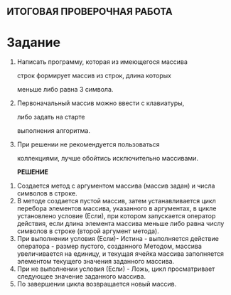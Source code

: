 ## **ИТОГОВАЯ ПРОВЕРОЧНАЯ РАБОТА**

# **Задание**

1. Написать программу, которая из имеющегося массива

    
    строк формирует массив из строк, длина которых

    меньше либо равна 3 символа.

2. Первоначальный массив можно ввести с клавиатуры,

   либо задать на старте

   выполнения алгоритма.

3.  При решении не рекомендуется пользоваться

    коллекциями, лучше обойтись исключительно массивами.


    **РЕШЕНИЕ**
1)  Создается метод с аргументом массива (массив задан) и числа символов в строке. 
2) В методе создается пустой массив, затем устанавливается цикл перебора элементов массива, указанного в аргументах, в цикле установлено условие (Если), при котором запускается оператор действия, если длина элемента массива меньше либо равна числу символов в строке (второй аргумент метода). 
3) При выполнении условия (Если)- Истина -  выполняется действие оператора - размер пустого, созданного Методом, массива увеличивается на единицу, и текущая ячейка массива заполняется элементом текущего значения заданного массива. 
4) При не выполнении условия (Если) - Ложь, цикл просматривает следующее значение заданного массива.
5) По завершении цикла возвращается новый массив.









